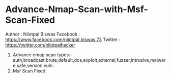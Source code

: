 # Advance-Nmap-Scan-with-Msf-Scan-Fixed
Author : Nilotpal Biswas
Facebook : https://www.facebook.com/nilotpal.biswas.73
Twitter : https://twitter.com/nilotpalhacker

1. Advance nmap scan types:- auth,broadcast,brute,default,dos,exploit,external,fuzzer,intrusive,malware,safe,version,vuln.
2. Msf Scan Fixed.
